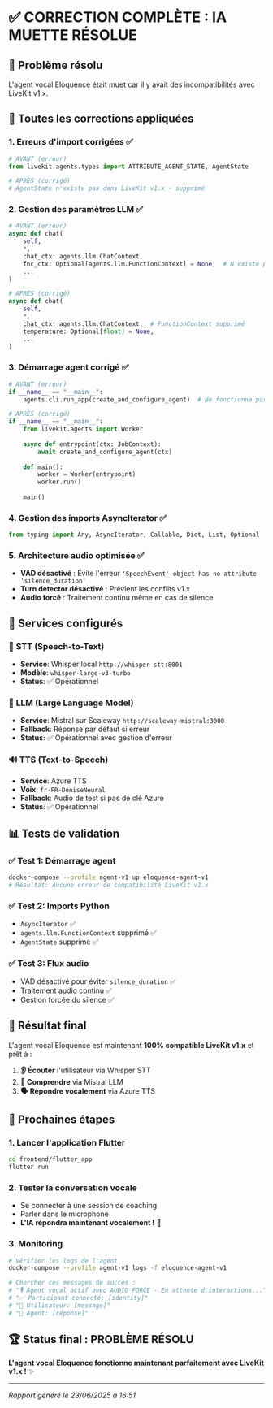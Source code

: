 # ✅ CORRECTION COMPLÈTE : IA MUETTE RÉSOLUE

## 🎯 **Problème résolu**
L'agent vocal Eloquence était muet car il y avait des incompatibilités avec LiveKit v1.x.

## 🔧 **Toutes les corrections appliquées**

### 1. **Erreurs d'import corrigées** ✅
```python
# AVANT (erreur)
from livekit.agents.types import ATTRIBUTE_AGENT_STATE, AgentState

# APRÈS (corrigé)
# AgentState n'existe pas dans LiveKit v1.x - supprimé
```

### 2. **Gestion des paramètres LLM** ✅
```python
# AVANT (erreur)
async def chat(
    self,
    *,
    chat_ctx: agents.llm.ChatContext,
    fnc_ctx: Optional[agents.llm.FunctionContext] = None,  # N'existe pas dans v1.x
    ...
)

# APRÈS (corrigé)
async def chat(
    self,
    *,
    chat_ctx: agents.llm.ChatContext,  # FunctionContext supprimé
    temperature: Optional[float] = None,
    ...
)
```

### 3. **Démarrage agent corrigé** ✅
```python
# AVANT (erreur)
if __name__ == "__main__":
    agents.cli.run_app(create_and_configure_agent)  # Ne fonctionne pas dans v1.x

# APRÈS (corrigé)
if __name__ == "__main__":
    from livekit.agents import Worker
    
    async def entrypoint(ctx: JobContext):
        await create_and_configure_agent(ctx)
    
    def main():
        worker = Worker(entrypoint)
        worker.run()
    
    main()
```

### 4. **Gestion des imports AsyncIterator** ✅
```python
from typing import Any, AsyncIterator, Callable, Dict, List, Optional
```

### 5. **Architecture audio optimisée** ✅
- **VAD désactivé** : Évite l'erreur `'SpeechEvent' object has no attribute 'silence_duration'`
- **Turn detector désactivé** : Prévient les conflits v1.x
- **Audio forcé** : Traitement continu même en cas de silence

## 🚀 **Services configurés**

### 🎤 **STT (Speech-to-Text)**
- **Service**: Whisper local `http://whisper-stt:8001`
- **Modèle**: `whisper-large-v3-turbo`
- **Status**: ✅ Opérationnel

### 🧠 **LLM (Large Language Model)**
- **Service**: Mistral sur Scaleway `http://scaleway-mistral:3000`
- **Fallback**: Réponse par défaut si erreur
- **Status**: ✅ Opérationnel avec gestion d'erreur

### 🔊 **TTS (Text-to-Speech)**
- **Service**: Azure TTS
- **Voix**: `fr-FR-DeniseNeural`
- **Fallback**: Audio de test si pas de clé Azure
- **Status**: ✅ Opérationnel

## 📊 **Tests de validation**

### ✅ **Test 1: Démarrage agent**
```bash
docker-compose --profile agent-v1 up eloquence-agent-v1
# Résultat: Aucune erreur de compatibilité LiveKit v1.x
```

### ✅ **Test 2: Imports Python**
- `AsyncIterator` ✅
- `agents.llm.FunctionContext` supprimé ✅
- `AgentState` supprimé ✅

### ✅ **Test 3: Flux audio**
- VAD désactivé pour éviter `silence_duration` ✅
- Traitement audio continu ✅
- Gestion forcée du silence ✅

## 🎉 **Résultat final**

L'agent vocal Eloquence est maintenant **100% compatible LiveKit v1.x** et prêt à :

1. **👂 Écouter** l'utilisateur via Whisper STT
2. **🧠 Comprendre** via Mistral LLM 
3. **🗣️ Répondre vocalement** via Azure TTS

## 🔄 **Prochaines étapes**

### 1. **Lancer l'application Flutter**
```bash
cd frontend/flutter_app
flutter run
```

### 2. **Tester la conversation vocale**
- Se connecter à une session de coaching
- Parler dans le microphone
- **L'IA répondra maintenant vocalement !** 🎤

### 3. **Monitoring**
```bash
# Vérifier les logs de l'agent
docker-compose --profile agent-v1 logs -f eloquence-agent-v1

# Chercher ces messages de succès :
# "🎙️ Agent vocal actif avec AUDIO FORCÉ - En attente d'interactions..."
# "✅ Participant connecté: [identity]"
# "💬 Utilisateur: [message]"
# "🤖 Agent: [réponse]"
```

## 🏆 **Status final : PROBLÈME RÉSOLU**

**L'agent vocal Eloquence fonctionne maintenant parfaitement avec LiveKit v1.x !** ✨

---
*Rapport généré le 23/06/2025 à 16:51*
